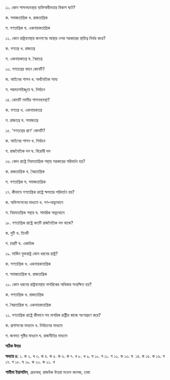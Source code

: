 ১১. কোন শাসনব্যবস্থায় ব্যক্তিস্বাধীনতার বিকাশ ঘটে?

ক. সমাজতান্ত্রিক খ. রাজতান্ত্রিক

গ. গণতান্ত্রিক ঘ. একনায়কতান্ত্রিক

১২. কোন রাষ্ট্রব্যবস্থায় জনগণের আস্থার ওপর সরকারের স্থায়িত্ব নির্ভর করে?

ক. গণতন্ত্র খ. রাজতন্ত্র 

গ. একনায়কতন্ত্র ঘ. স্বৈরতন্ত্র

১৩. গণতন্ত্রের বাহন কোনটি?

ক. আইনের শাসন খ. অর্থনৈতিক সাম্য 

গ. পরমতসহিষ্ণুতা ঘ. নির্বাচন

১৪. কোনটি নমনীয় শাসনব্যবস্থা?

ক. গণতন্ত্র খ. একনায়কতন্ত্র 

গ. রাজতন্ত্র ঘ. সমাজতন্ত্র

১৫. ‘গণতন্ত্রের প্রাণ’ কোনটি?

ক. আইনের শাসন খ. নির্বাচন 

গ. রাজনৈতিক দল ঘ. বিরোধী দল

১৬. কোন রাষ্ট্রে নিয়মতান্ত্রিক পন্থায় সরকারের পরিবর্তন হয়?

ক. রাজতান্ত্রিক খ. স্বৈরতান্ত্রিক 

গ. গণতান্ত্রিক ঘ. সমাজতান্ত্রিক

১৭. কীভাবে গণতান্ত্রিক রাষ্ট্রে ক্ষমতার পরিবর্তন হয়?

ক. অভিশংসনের মাধ্যমে খ. গণ–অভ্যুত্থানে

গ. নিয়মতান্ত্রিক পন্থায় ঘ. সামরিক অভ্যুত্থানে

১৮. গণতান্ত্রিক রাষ্ট্রে কতটি রাজনৈতিক দল থাকে?

ক. দুটি খ. তিনটি 

গ. চারটি ঘ. একাধিক

১৯. মার্কিন যুক্তরাষ্ট্র কোন ধরনের রাষ্ট্র?

ক. গণতান্ত্রিক খ. একনায়কতান্ত্রিক 

গ. সমাজতান্ত্রিক ঘ. রাজতান্ত্রিক

২০. কোন ধরনের রাষ্ট্রব্যবস্থায় নাগরিকের অধিকার সংরক্ষিত হয়?

ক. গণতান্ত্রিক খ. রাজতান্ত্রিক 

গ. স্বৈরতান্ত্রিক ঘ. একনায়কতান্ত্রিক

২১. গণতান্ত্রিক রাষ্ট্রে কীভাবে সব নাগরিক রাষ্ট্রীয় কাজে অংশগ্রহণ করে?

ক. প্রশাসনের মাধ্যমে খ. নির্বাচনের মাধ্যমে 

গ. জনমত সৃষ্টির মাধ্যমে ঘ. রাজনীতির মাধ্যমে

**সঠিক উত্তর**

**অধ্যায় ৪:** ১. ক ২. খ ৩. ক ৪. ক ৫. ক ৬. ক ৭. খ ৮. খ ৯. ঘ ১০. গ ১১. গ ১২. ক ১৩. ঘ  ১৪. ক ১৫. ক ১৬. গ ১৭. গ ১৮. ঘ ১৯. ক ২০. ক ২১. খ

**শামীমা ইয়াসমিন**, *প্রভাষক,* রাজউক উত্তরা মডেল কলেজ, ঢাকা
